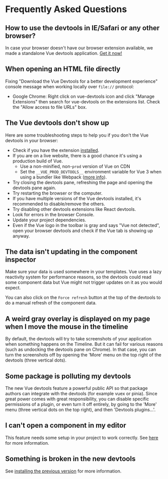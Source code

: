 # Frequently Asked Questions

## How to use the devtools in IE/Safari or any other browser?

In case your browser doesn't have our browser extension available, we made a standalone Vue devtools application.
[Get it now!](./installation.md#standalone)

## When opening an HTML file directly

Fixing "Download the Vue Devtools for a better development experience" console message when working locally over `file://` protocol:
- Google Chrome: Right click on vue-devtools icon and click "Manage Extensions" then search for vue-devtools on the extensions list. Check the "Allow access to file URLs" box.

## The Vue devtools don't show up

Here are some troubleshooting steps to help you if you don't the Vue devtools in your browser:

- Check if you have the extension [installed](./installation.md).
- If you are on a live website, there is a good chance it's using a production build of Vue.
  - Use a non-minified, non-`prod` version of Vue on CDN
  - Set the `__VUE_PROD_DEVTOOLS__` environment variable for Vue 3 when using a bundler like Webpack ([more info](https://github.com/vuejs/core/tree/main/packages/vue#bundler-build-feature-flags)).
- Try closing the devtools pane, refreshing the page and opening the devtools pane again.
- Try restarting the browser or the computer.
- If you have multiple versions of the Vue devtools installed, it's recommended to disable/remove the others.
- Try disabling other devtools extensions like React devtools.
- Look for errors in the browser Console.
- Update your project dependencies.
- Even if the Vue logo in the toolbar is gray and says "Vue not detected", open your browser devtools and check if the Vue tab is showing up anyway.

## The data isn't updating in the component inspector

Make sure your data is used somewhere in your templates. Vue uses a lazy reactivity system for performance reasons, so the devtools could read some component data but Vue might not trigger updates on it as you would expect.

You can also click on the `Force refresh` button at the top of the devtools to do a manual refresh of the component data.

## A weird gray overlay is displayed on my page when I move the mouse in the timeline

By default, the devtools will try to take screenshots of your application when something happens on the Timeline. But it can fail for various reasons (such as undocking the devtools pane on Chrome). In that case, you can turn the screenshots off by opening the 'More' menu on the top right of the devtools (three vertical dots).

## Some package is polluting my devtools

The new Vue devtools feature a powerful public API so that package authors can integrate with the devtools (for example vuex or pinia). Since great power comes with great responsibility, you can disable specific permissions of a plugin, or even turn it off entirely, by going to the 'More' menu (three vertical dots on the top right), and then 'Devtools plugins...'.

## I can't open a component in my editor

This feature needs some setup in your project to work correctly. See [here](./open-in-editor.md) for more information.

## Something is broken in the new devtools

See [installing the previous version](./installation.md#legacy) for more information.
